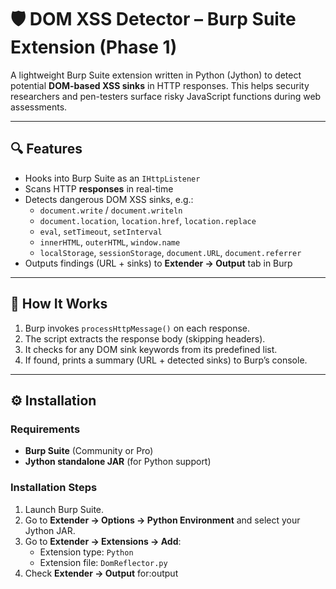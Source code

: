 # 🛡️ DOM XSS Detector – Burp Suite Extension (Phase 1)

A lightweight Burp Suite extension written in Python (Jython) to detect potential **DOM-based XSS sinks** in HTTP responses. This helps security researchers and pen-testers surface risky JavaScript functions during web assessments.

---

## 🔍 Features

- Hooks into Burp Suite as an `IHttpListener`
- Scans HTTP **responses** in real-time
- Detects dangerous DOM XSS sinks, e.g.:
  - `document.write` / `document.writeln`
  - `document.location`, `location.href`, `location.replace`
  - `eval`, `setTimeout`, `setInterval`
  - `innerHTML`, `outerHTML`, `window.name`
  - `localStorage`, `sessionStorage`, `document.URL`, `document.referrer`
- Outputs findings (URL + sinks) to **Extender → Output** tab in Burp

---

## 🧠 How It Works

1. Burp invokes `processHttpMessage()` on each response.
2. The script extracts the response body (skipping headers).
3. It checks for any DOM sink keywords from its predefined list.
4. If found, prints a summary (URL + detected sinks) to Burp’s console.

---

## ⚙️ Installation

### Requirements
- **Burp Suite** (Community or Pro)
- **Jython standalone JAR** (for Python support)

### Installation Steps
1. Launch Burp Suite.
2. Go to **Extender → Options → Python Environment** and select your Jython JAR.
3. Go to **Extender → Extensions → Add**:
   - Extension type: `Python`
   - Extension file: `DomReflector.py`
4. Check **Extender → Output** for:output

